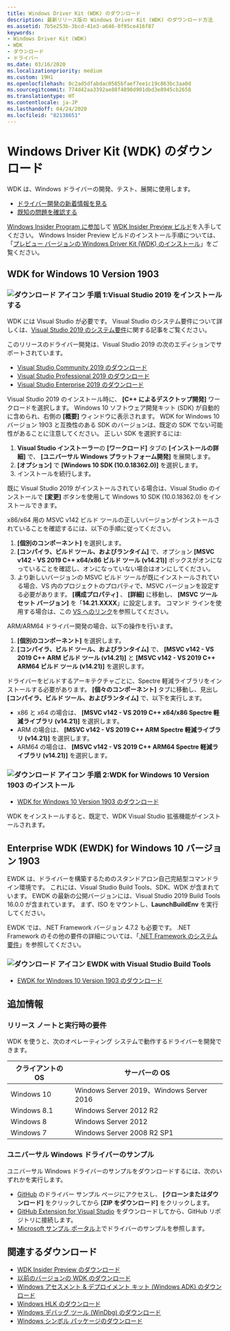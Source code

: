 ```yaml
---
title: Windows Driver Kit (WDK) のダウンロード
description: 最新リリース版の Windows Driver Kit (WDK) のダウンロード方法
ms.assetid: 7b5e253b-3bcd-41e3-a646-0f95ce416f87
keywords:
- Windows Driver Kit (WDK)
- WDK
- ダウンロード
- ドライバー
ms.date: 03/16/2020
ms.localizationpriority: medium
ms.custom: 19H1
ms.openlocfilehash: 0c2ad5dfabdac0585bfaef7ee1c19c863bc3aa0d
ms.sourcegitcommit: 774d42aa3392ae88f4890d901dbd3e8945cb2658
ms.translationtype: HT
ms.contentlocale: ja-JP
ms.lasthandoff: 04/24/2020
ms.locfileid: "82138651"
---
```

# <a name="download-the-windows-driver-kit-wdk"></a>Windows Driver Kit (WDK) のダウンロード

WDK は、Windows ドライバーの開発、テスト、展開に使用します。

* [ドライバー開発の新着情報を見る](what-s-new-in-driver-development.md)
* [既知の問題を確認する](https://go.microsoft.com/fwlink/?linkid=872986)

[Windows Insider Program に参加](https://insider.windows.com/)して [WDK Insider Preview ビルド](https://www.microsoft.com/software-download/windowsinsiderpreviewWDK)を入手してください。 Windows Insider Preview ビルドのインストール手順については、「[プレビュー バージョンの Windows Driver Kit (WDK) のインストール](installing-preview-versions-wdk.md)」をご覧ください。

## <a name="wdk-for-windows-10-version-1903"></a>WDK for Windows 10 Version 1903

### <a name="download-icon-step-1-install-visual-studio-2019"></a>![ダウンロード アイコン](images/download-install.png) 手順 1:Visual Studio 2019 をインストールする

WDK には Visual Studio が必要です。 Visual Studio のシステム要件について詳しくは、[Visual Studio 2019 のシステム要件](https://docs.microsoft.com/visualstudio/releases/2019/system-requirements)に関する記事をご覧ください。 

このリリースのドライバー開発は、Visual Studio 2019 の次のエディションでサポートされています。

* [Visual Studio Community 2019 のダウンロード](https://visualstudio.microsoft.com/thank-you-downloading-visual-studio/?sku=Community&rel=16)
* [Visual Studio Professional 2019 のダウンロード](https://visualstudio.microsoft.com/thank-you-downloading-visual-studio/?sku=Professional&rel=16)
* [Visual Studio Enterprise 2019 のダウンロード](https://visualstudio.microsoft.com/thank-you-downloading-visual-studio/?sku=Enterprise&rel=16)

Visual Studio 2019 のインストール時に、 **[C++ によるデスクトップ開発]** ワークロードを選択します。 Windows 10 ソフトウェア開発キット (SDK) が自動的に含められ、右側の **[概要]** ウィンドウに表示されます。 WDK for Windows 10 バージョン 1903 と互換性のある SDK のバージョンは、既定の SDK でない可能性があることに注意してください。 正しい SDK を選択するには:

1. **Visual Studio インストーラー**の **[ワークロード]** タブの **[インストールの詳細]** で、 **[ユニバーサル Windows プラットフォーム開発]** を展開します。
1. **[オプション]** で **[Windows 10 SDK (10.0.18362.0)]** を選択します。
1. インストールを続行します。

既に Visual Studio 2019 がインストールされている場合は、Visual Studio のインストールで **[変更]** ボタンを使用して Windows 10 SDK (10.0.18362.0) をインストールできます。

x86/x64 用の MSVC v142 ビルド ツールの正しいバージョンがインストールされていることを確認するには、以下の手順に従ってください。 
1. **[個別のコンポーネント]** を選択します。
1. **[コンパイラ、ビルド ツール、およびランタイム]** で、オプション **[MSVC v142 - VS 2019 C++ x64/x86 ビルド ツール (v14.21)]** ボックスがオンになっていることを確認し、オンになっていない場合はオンにしてください。
1. より新しいバージョンの MSVC ビルド ツールが既にインストールされている場合、VS 内のプロジェクトのプロパティで、MSVC バージョンを設定する必要があります。 **[構成プロパティ]** 、 **[詳細]** に移動し、 **[MSVC ツールセット バージョン]** を「**14.21.XXXX**」に設定します。 コマンド ラインを使用する場合は、この [VS へのリンク](https://docs.microsoft.com/cpp/build/building-on-the-command-line?view=vs-2019)を参照してください。

ARM/ARM64 ドライバー開発の場合、以下の操作を行います。 

1. **[個別のコンポーネント]** を選択します。 
1. **[コンパイラ、ビルド ツール、およびランタイム]** で、 **[MSVC v142 - VS 2019 C++ ARM ビルド ツール (v14.21)]** と **[MSVC v142 - VS 2019 C++ ARM64 ビルド ツール (v14.21)]** を選択します。

ドライバーをビルドするアーキテクチャごとに、Spectre 軽減ライブラリをインストールする必要があります。 **[個々のコンポーネント]** タブに移動し、見出し **[コンパイラ、ビルド ツール、およびランタイム]** で、以下を実行します。
  * x86 と x64 の場合は、 **[MSVC v142 - VS 2019 C++ x64/x86 Spectre 軽減ライブラリ (v14.21)]** を選択します。
  * ARM の場合は、 **[MSVC v142 - VS 2019 C++ ARM Spectre 軽減ライブラリ (v14.21)]** を選択します。
  * ARM64 の場合は、 **[MSVC v142 - VS 2019 C++ ARM64 Spectre 軽減ライブラリ (v14.21)]** を選択します。

### <a name="download-icon-step-2-install-wdk-for-windows-10-version-1903"></a>![ダウンロード アイコン](images/download-install.png) 手順 2:WDK for Windows 10 Version 1903 のインストール

* [WDK for Windows 10 Version 1903 のダウンロード](https://go.microsoft.com/fwlink/?linkid=2085767)

WDK をインストールすると、既定で、WDK Visual Studio 拡張機能がインストールされます。 

## <a name="enterprise-wdk-ewdk-for-windows-10-version-1903"></a>Enterprise WDK (EWDK) for Windows 10 バージョン 1903

EWDK は、ドライバーを構築するためのスタンドアロン自己完結型コマンドライン環境です。 これには、Visual Studio Build Tools、SDK、WDK が含まれています。  EWDK の最新の公開バージョンには、Visual Studio 2019 Build Tools 16.0.0 が含まれています。  まず、ISO をマウントし、**LaunchBuildEnv** を実行してください。

EWDK では、.NET Framework バージョン 4.7.2 も必要です。 .NET Framework のその他の要件の詳細については、「[.NET Framework のシステム要件](https://docs.microsoft.com/dotnet/framework/get-started/system-requirements)」を参照してください。

### <a name="download-icon-ewdk-with-visual-studio-build-tools"></a>![ダウンロード アイコン](images/download-install.png) EWDK with Visual Studio Build Tools

* [EWDK for Windows 10 Version 1903 のダウンロード](https://docs.microsoft.com/legal/windows/hardware/enterprise-wdk-license-2019)

## <a name="additional-information"></a>追加情報

### <a name="release-notes-and-runtime-requirements"></a>リリース ノートと実行時の要件

WDK を使うと、次のオペレーティング システムで動作するドライバーを開発できます。

|クライアントの OS|サーバーの OS|
|-|-|
|Windows 10|Windows Server 2019、Windows Server 2016|
|Windows 8.1|Windows Server 2012 R2|
Windows 8|Windows Server 2012|
Windows 7|Windows Server 2008 R2 SP1|

### <a name="universal-windows-driver-samples"></a>ユニバーサル Windows ドライバーのサンプル

ユニバーサル Windows ドライバーのサンプルをダウンロードするには、次のいずれかを実行します。

* [GitHub](https://github.com/Microsoft/Windows-driver-samples) のドライバー サンプル ページにアクセスし、 **[クローンまたはダウンロード]** をクリックしてから **[ZIP をダウンロード]** をクリックします。
* [GitHub Extension for Visual Studio](https://visualstudio.github.com/) をダウンロードしてから、GitHub リポジトリに接続します。
* [Microsoft サンプル ポータル](https://docs.microsoft.com/samples/browse/?products=windows-wdk)上でドライバーのサンプルを参照します。

## <a name="related-downloads"></a>関連するダウンロード

* [WDK Insider Preview のダウンロード](https://www.microsoft.com/software-download/windowsinsiderpreviewWDK)
* [以前のバージョンの WDK のダウンロード](other-wdk-downloads.md)
* [Windows アセスメント & デプロイメント キット (Windows ADK) のダウンロード](https://docs.microsoft.com/windows-hardware/get-started/adk-install)
* [Windows HLK のダウンロード](https://docs.microsoft.com/windows-hardware/test/hlk/windows-hardware-lab-kit)
* [Windows デバッグ ツール (WinDbg) のダウンロード](https://docs.microsoft.com/windows-hardware/drivers/debugger/debugger-download-tools)
* [Windows シンボル パッケージのダウンロード](https://docs.microsoft.com/windows-hardware/drivers/debugger/debugger-download-symbols)
